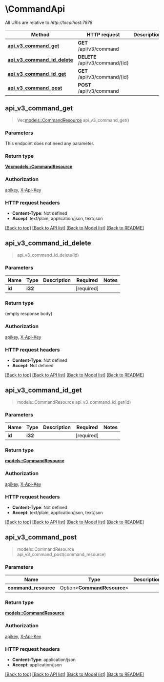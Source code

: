 # \CommandApi

All URIs are relative to *http://localhost:7878*

Method | HTTP request | Description
------------- | ------------- | -------------
[**api_v3_command_get**](CommandApi.md#api_v3_command_get) | **GET** /api/v3/command | 
[**api_v3_command_id_delete**](CommandApi.md#api_v3_command_id_delete) | **DELETE** /api/v3/command/{id} | 
[**api_v3_command_id_get**](CommandApi.md#api_v3_command_id_get) | **GET** /api/v3/command/{id} | 
[**api_v3_command_post**](CommandApi.md#api_v3_command_post) | **POST** /api/v3/command | 



## api_v3_command_get

> Vec<models::CommandResource> api_v3_command_get()


### Parameters

This endpoint does not need any parameter.

### Return type

[**Vec<models::CommandResource>**](CommandResource.md)

### Authorization

[apikey](../README.md#apikey), [X-Api-Key](../README.md#X-Api-Key)

### HTTP request headers

- **Content-Type**: Not defined
- **Accept**: text/plain, application/json, text/json

[[Back to top]](#) [[Back to API list]](../README.md#documentation-for-api-endpoints) [[Back to Model list]](../README.md#documentation-for-models) [[Back to README]](../README.md)


## api_v3_command_id_delete

> api_v3_command_id_delete(id)


### Parameters


Name | Type | Description  | Required | Notes
------------- | ------------- | ------------- | ------------- | -------------
**id** | **i32** |  | [required] |

### Return type

 (empty response body)

### Authorization

[apikey](../README.md#apikey), [X-Api-Key](../README.md#X-Api-Key)

### HTTP request headers

- **Content-Type**: Not defined
- **Accept**: Not defined

[[Back to top]](#) [[Back to API list]](../README.md#documentation-for-api-endpoints) [[Back to Model list]](../README.md#documentation-for-models) [[Back to README]](../README.md)


## api_v3_command_id_get

> models::CommandResource api_v3_command_id_get(id)


### Parameters


Name | Type | Description  | Required | Notes
------------- | ------------- | ------------- | ------------- | -------------
**id** | **i32** |  | [required] |

### Return type

[**models::CommandResource**](CommandResource.md)

### Authorization

[apikey](../README.md#apikey), [X-Api-Key](../README.md#X-Api-Key)

### HTTP request headers

- **Content-Type**: Not defined
- **Accept**: text/plain, application/json, text/json

[[Back to top]](#) [[Back to API list]](../README.md#documentation-for-api-endpoints) [[Back to Model list]](../README.md#documentation-for-models) [[Back to README]](../README.md)


## api_v3_command_post

> models::CommandResource api_v3_command_post(command_resource)


### Parameters


Name | Type | Description  | Required | Notes
------------- | ------------- | ------------- | ------------- | -------------
**command_resource** | Option<[**CommandResource**](CommandResource.md)> |  |  |

### Return type

[**models::CommandResource**](CommandResource.md)

### Authorization

[apikey](../README.md#apikey), [X-Api-Key](../README.md#X-Api-Key)

### HTTP request headers

- **Content-Type**: application/json
- **Accept**: application/json

[[Back to top]](#) [[Back to API list]](../README.md#documentation-for-api-endpoints) [[Back to Model list]](../README.md#documentation-for-models) [[Back to README]](../README.md)

